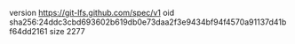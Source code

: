 version https://git-lfs.github.com/spec/v1
oid sha256:24ddc3cbd693602b619db0e73daa2f3e9434bf94f4570a91137d41bf64dd2161
size 2277

